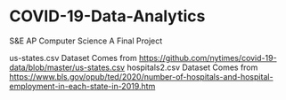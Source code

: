 # COVID-19-Data-Analytics
S&amp;E AP Computer Science A Final Project


us-states.csv Dataset Comes from https://github.com/nytimes/covid-19-data/blob/master/us-states.csv
hospitals2.csv Dataset Comes from https://www.bls.gov/opub/ted/2020/number-of-hospitals-and-hospital-employment-in-each-state-in-2019.htm
